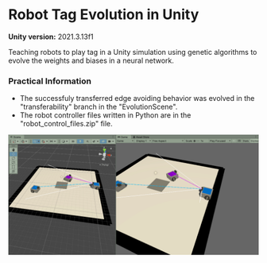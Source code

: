 # Robot Tag Evolution in Unity

**Unity version:** 2021.3.13f1

Teaching robots to play tag in a Unity simulation using genetic algorithms to evolve the weights and biases in a neural network.

### Practical Information
- The successfuly transferred edge avoiding behavior was evolved in the "transferability" branch in the "EvolutionScene".
- The robot controller files written in Python are in the "robot_control_files.zip" file.

![demo](demo.gif)
